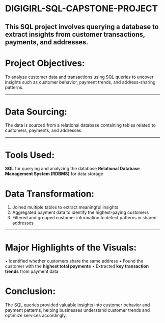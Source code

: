# DIGIGIRL-SQL-CAPSTONE-PROJECT
This SQL project involves querying a database to extract insights from customer transactions, payments, and addresses. 
---
# Project Objectives: 
To analyze customer data and transactions using SQL queries to uncover insights such as customer behavior, payment trends, and address-sharing patterns.

---
# Data Sourcing: 
The data is sourced from a relational database containing tables related to customers, payments, and addresses.

---
# Tools Used:

**SQL** for querying and analyzing the database
**Relational Database Management System (RDBMS)** for data storage

# Data Transformation: 
1. Joined multiple tables to extract meaningful insights
2. Aggregated payment data to identify the highest-paying customers
3. Filtered and grouped customer information to detect patterns in shared addresses


---
# Major Highlights of the Visuals:
•  Identified whether customers share the same address
•  Found the customer with the **highest total payments**
•  Extracted **key transaction trends** from payment data

# Conclusion:

The SQL queries provided valuable insights into customer behavior and payment patterns, helping businesses understand customer trends and optimize services accordingly.
